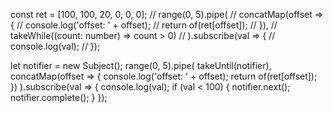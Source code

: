 
  const ret = [100, 100, 20, 0, 0, 0];
  // range(0, 5).pipe(
  //     concatMap(offset => {
  //         console.log('offset: ' + offset);
  //         return of(ret[offset]);
  //     }),
  //     takeWhile((count: number) => count > 0)
  // ).subscribe(val => {
  //     console.log(val);
  // });

  let notifier = new Subject();
  range(0, 5).pipe(
      takeUntil(notifier),
      concatMap(offset => {
          console.log('offset: ' + offset);
          return of(ret[offset]);
      })
  ).subscribe(val => {
      console.log(val);
      if (val < 100) {
          notifier.next();
          notifier.complete();
      }
  });
